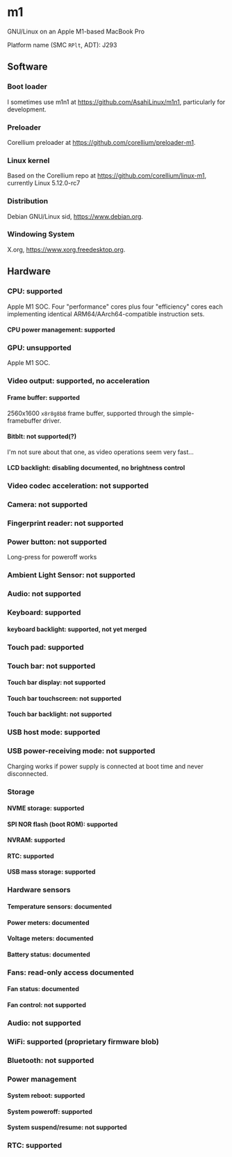 # m1
GNU/Linux on an Apple M1-based MacBook Pro

Platform name (SMC `RPlt`, ADT): J293

## Software

### Boot loader

I sometimes use m1n1 at https://github.com/AsahiLinux/m1n1, particularly for development.

### Preloader

Corellium preloader at https://github.com/corellium/preloader-m1.

### Linux kernel

Based on the Corellium repo at https://github.com/corellium/linux-m1, currently Linux 5.12.0-rc7

### Distribution

Debian GNU/Linux sid, https://www.debian.org.

### Windowing System

X.org, https://www.xorg.freedesktop.org.

## Hardware

### CPU: supported

Apple M1 SOC. Four "performance" cores plus four "efficiency" cores each implementing identical ARM64/AArch64-compatible instruction sets.

#### CPU power management: supported

### GPU: unsupported

Apple M1 SOC.

### Video output: supported, no acceleration

#### Frame buffer: supported

2560x1600 `x8r8g8b8` frame buffer, supported through the simple-framebuffer driver.

#### Bitblt: not supported(?)

I'm not sure about that one, as video operations seem very fast...

#### LCD backlight: disabling documented, no brightness control

### Video codec acceleration: not supported

### Camera: not supported
### Fingerprint reader: not supported
### Power button: not supported

Long-press for poweroff works

### Ambient Light Sensor: not supported
### Audio: not supported

### Keyboard: supported
#### keyboard backlight: supported, not yet merged
### Touch pad: supported
### Touch bar: not supported
#### Touch bar display: not supported
#### Touch bar touchscreen: not supported
#### Touch bar backlight: not supported

### USB host mode: supported
### USB power-receiving mode: not supported

Charging works if power supply is connected at boot time and never disconnected.

### Storage
#### NVME storage: supported
#### SPI NOR flash (boot ROM): supported
#### NVRAM: supported
#### RTC: supported
#### USB mass storage: supported

### Hardware sensors
#### Temperature sensors: documented
#### Power meters: documented
#### Voltage meters: documented
#### Battery status: documented
### Fans: read-only access documented
#### Fan status: documented
#### Fan control: not supported

### Audio: not supported

### WiFi: supported (proprietary firmware blob)
### Bluetooth: not supported

### Power management
#### System reboot: supported
#### System poweroff: supported
#### System suspend/resume: not supported

### RTC: supported

